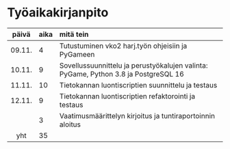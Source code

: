 # Työaikakirjanpito

| päivä | aika | mitä tein  |
| :----:|:-----| :----------|
| 09.11.| 4   | Tutustuminen vko2 harj.työn ohjeisiin ja PyGameen |
| 10.11.| 9   | Sovellussuunnittelu ja perustyökalujen valinta: PyGame, Python 3.8 ja PostgreSQL 16|
| 11.11.| 10  | Tietokannan luontiscriptien suunnittelu ja testaus|
| 12.11.| 9   | Tietokannan luontiscriptien refaktorointi ja testaus |
|       | 3   | Vaatimusmäärittelyn kirjoitus ja tuntiraportoinnin aloitus |
| yht   | 35  | 
